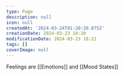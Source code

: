 ```yaml
---
type: Page
description: null
icon: null
createdAt: '2024-03-24T01:20:20.875Z'
creationDate: 2024-03-23 18:20
modificationDate: 2024-03-23 18:21
tags: []
coverImage: null
---
```



Feelings are [[Emotions]] and [[Mood States]]

